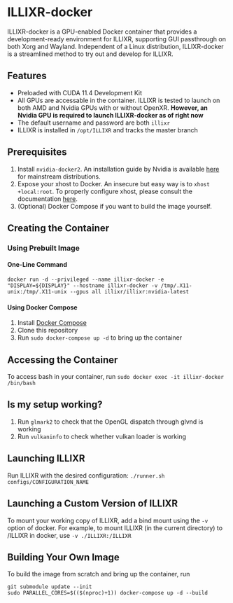 # ILLIXR-docker

ILLIXR-docker is a GPU-enabled Docker container that provides a development-ready environment for ILLIXR, supporting GUI passthrough on both Xorg and Wayland. Independent of a Linux distribution, ILLIXR-docker is a streamlined method to try out and develop for ILLIXR.

## Features
- Preloaded with CUDA 11.4 Development Kit
- All GPUs are accessable in the container. ILLIXR is tested to launch on both AMD and Nvidia GPUs with or without OpenXR. **However, an Nvidia GPU is required to launch ILLIXR-docker as of right now**
- The default username and password are both `illixr`
- ILLIXR is installed in `/opt/ILLIXR` and tracks the master branch

## Prerequisites
1. Install `nvidia-docker2`. An installation guide by Nvidia is available [here](https://docs.nvidia.com/datacenter/cloud-native/container-toolkit/install-guide.html) for mainstream distributions.
2. Expose your xhost to Docker. An insecure but easy way is to `xhost +local:root`. To properly configure xhost, please consult the documentation [here](http://wiki.ros.org/docker/Tutorials/GUI).
3. (Optional) Docker Compose if you want to build the image yourself.

## Creating the Container
### Using Prebuilt Image
#### One-Line Command
``` docker run -d --privileged --name illixr-docker -e "DISPLAY=${DISPLAY}" --hostname illixr-docker -v /tmp/.X11-unix:/tmp/.X11-unix --gpus all illixr/illixr:nvidia-latest ```
#### Using Docker Compose
1. Install [Docker Compose](https://docs.docker.com/compose/install/)
2. Clone this repository
3. Run `sudo docker-compose up -d` to bring up the container

## Accessing the Container
To access bash in your container, run `sudo docker exec -it illixr-docker /bin/bash`

## Is my setup working?
1. Run `glmark2` to check that the OpenGL dispatch through glvnd is working
2. Run `vulkaninfo` to check whether vulkan loader is working

## Launching ILLIXR
Run ILLIXR with the desired configuration: `./runner.sh configs/CONFIGURATION_NAME`

## Launching a Custom Version of ILLIXR
To mount your working copy of ILLIXR, add a bind mount using the `-v` option of docker. For example, to mount ILLIXR (in the current directory) to /ILLIXR in docker, use `-v ./ILLIXR:/ILLIXR`

## Building Your Own Image
To build the image from scratch and bring up the container, run
```
git submodule update --init
sudo PARALLEL_CORES=$(($(nproc)+1)) docker-compose up -d --build
```
